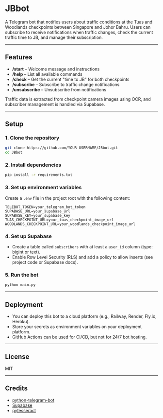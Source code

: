 # JBbot

A Telegram bot that notifies users about traffic conditions at the Tuas and Woodlands checkpoints between Singapore and Johor Bahru. Users can subscribe to receive notifications when traffic changes, check the current traffic time to JB, and manage their subscription.

---

## Features

- **/start** – Welcome message and instructions
- **/help** – List all available commands
- **/check** – Get the current "time to JB" for both checkpoints
- **/subscribe** – Subscribe to traffic change notifications
- **/unsubscribe** – Unsubscribe from notifications

Traffic data is extracted from checkpoint camera images using OCR, and subscriber management is handled via Supabase.

---

## Setup

### 1. Clone the repository

```sh
git clone https://github.com/YOUR-USERNAME/JBbot.git
cd JBbot
```

### 2. Install dependencies

```sh
pip install -r requirements.txt
```

### 3. Set up environment variables

Create a `.env` file in the project root with the following content:

```
TELEBOT_TOKEN=your_telegram_bot_token
SUPABASE_URL=your_supabase_url
SUPABASE_KEY=your_supabase_key
TUAS_CHECKPOINT_URL=your_tuas_checkpoint_image_url
WOODLANDS_CHECKPOINT_URL=your_woodlands_checkpoint_image_url
```

### 4. Set up Supabase

- Create a table called `subscribers` with at least a `user_id` column (type: bigint or text).
- Enable Row Level Security (RLS) and add a policy to allow inserts (see project code or Supabase docs).

### 5. Run the bot

```sh
python main.py
```

---

## Deployment

- You can deploy this bot to a cloud platform (e.g., Railway, Render, Fly.io, Heroku).
- Store your secrets as environment variables on your deployment platform.
- GitHub Actions can be used for CI/CD, but not for 24/7 bot hosting.

---

## License

MIT

---

## Credits

- [python-telegram-bot](https://python-telegram-bot.org/)
- [Supabase](https://supabase.com/)
- [pytesseract](https://github.com/madmaze/pytesseract)
